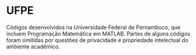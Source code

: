 # UFPE
 Códigos desenvolvidos na Universidade Federal de Pernambuco, que incluem Programação Matemática em MATLAB. Partes de alguns códigos foram omitidas por questões de privacidade e propriedade intelectual do ambiente acadêmico.
